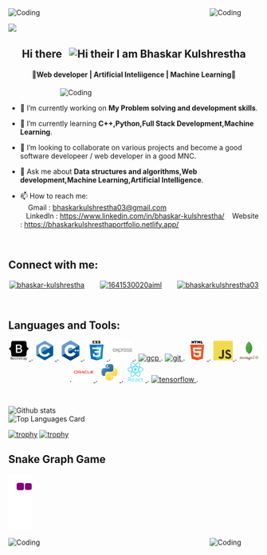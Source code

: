 
<img align="right" alt="Coding" width="100" src="https://gifimage.net/wp-content/uploads/2018/05/setting-icon-gif-4.gif">
<img align="top" alt="Coding" width="100" src="https://gifimage.net/wp-content/uploads/2018/05/setting-icon-gif-4.gif">

![](https://komarev.com/ghpvc/?username=BhaskarKulshrestha&color=brightgreen&style=for-the-badge)
<div align="center">
<h2>Hi there  &nbsp; <img src="https://c.tenor.com/z2xJqhCpneIAAAAS/wave-hand.gif" alt="Hi their" width="50" height="60"> I am Bhaskar Kulshrestha </h2>
<!--  <br> -->
   <h4 align="center">🌟Web developer | Artificial Inteliigence | Machine Learning🌟</h4>
  
</div>


<img align="right" alt="Coding" width="400" src="https://camo.githubusercontent.com/40165a147c3dcea0fa1db780bb533fc5f98546ccfb9d5d05ddb2f429277f5348/68747470733a2f2f616e616c7974696373696e6469616d61672e636f6d2f77702d636f6e74656e742f75706c6f6164732f323031382f31322f646576656c6f7065722d6472696262626c652e676966">
<br>

- 🔭 I’m currently working on **My Problem solving and development skills**.

- 🌱 I’m currently learning **C++,Python,Full Stack Development,Machine Learning**. 

- 👯 I’m looking to collaborate on various projects and become a good software developeer / web developer in a good MNC.

- 💬 Ask me about **Data structures and algorithms,Web development,Machine Learning,Artificial Intelligence**. 

- 📫 How to reach me: <br>
            &nbsp; &nbsp; Gmail : bhaskarkulshrestha03@gmail.com <br>
            &nbsp; &nbsp;LinkedIn : https://www.linkedin.com/in/bhaskar-kulshrestha/
            &nbsp; &nbsp;Website : https://bhaskarkulshresthaportfolio.netlify.app/

<br>

<!--Connect with me-->

## Connect with me:

<p align="center">
<a href="https://linkedin.com/in/bhaskar-kulshrestha" target="blank"><img align="center" src="https://raw.githubusercontent.com/rahuldkjain/github-profile-readme-generator/master/src/images/icons/Social/linked-in-alt.svg" alt="bhaskar-kulshrestha" height="30" width="40" /></a>&nbsp; &nbsp; &nbsp; &nbsp;
<a href="https://www.hackerrank.com/1641530020aiml" target="blank"><img align="center" src="https://raw.githubusercontent.com/rahuldkjain/github-profile-readme-generator/master/src/images/icons/Social/hackerrank.svg" alt="1641530020aiml" height="30" width="40" /></a>&nbsp; &nbsp; &nbsp; &nbsp;
<!-- <a href="https://www.leetcode.com/bhaskar_kulshrestha" target="blank"><img align="center" src="https://raw.githubusercontent.com/rahuldkjain/github-profile-readme-generator/master/src/images/icons/Social/leet-code.svg" alt="bhaskar_kulshrestha" height="30" width="40" /></a>&nbsp; &nbsp; &nbsp; &nbsp;-->
<a href="https://auth.geeksforgeeks.org/user/bhaskarkulshrestha03" target="blank"><img align="center" src="https://raw.githubusercontent.com/rahuldkjain/github-profile-readme-generator/master/src/images/icons/Social/geeks-for-geeks.svg" alt="bhaskarkulshrestha03" height="30" width="40" /></a>
</p>

<br>
<!--language and tools-->

## Languages and Tools:

<p align="center"> 
<!-- <a href="https://angular.io" target="_blank" rel="noreferrer"> <img src="https://angular.io/assets/images/logos/angular/angular.svg" alt="angular" width="40" height="40"/> </a> . -->
<a href="https://getbootstrap.com" target="_blank" rel="noreferrer"> <img src="https://raw.githubusercontent.com/devicons/devicon/master/icons/bootstrap/bootstrap-plain-wordmark.svg" alt="bootstrap" width="40" height="40"/> </a> .
<a href="https://www.cprogramming.com/" target="_blank" rel="noreferrer"> <img src="https://raw.githubusercontent.com/devicons/devicon/master/icons/c/c-original.svg" alt="c" width="40" height="40"/> </a> .
<a href="https://www.w3schools.com/cpp/" target="_blank" rel="noreferrer"> <img src="https://raw.githubusercontent.com/devicons/devicon/master/icons/cplusplus/cplusplus-original.svg" alt="cplusplus" width="40" height="40"/> </a> .
<a href="https://www.w3schools.com/css/" target="_blank" rel="noreferrer"> <img src="https://raw.githubusercontent.com/devicons/devicon/master/icons/css3/css3-original-wordmark.svg" alt="css3" width="40" height="40"/> </a> .
<a href="https://expressjs.com" target="_blank" rel="noreferrer"> <img src="https://raw.githubusercontent.com/devicons/devicon/master/icons/express/express-original-wordmark.svg" alt="express" width="40" height="40"/> </a> .
<a href="https://cloud.google.com" target="_blank" rel="noreferrer"> <img src="https://www.vectorlogo.zone/logos/google_cloud/google_cloud-icon.svg" alt="gcp" width="40" height="40"/> </a> .
<a href="https://git-scm.com/" target="_blank" rel="noreferrer"> <img src="https://www.vectorlogo.zone/logos/git-scm/git-scm-icon.svg" alt="git" width="40" height="40"/> </a> .
<a href="https://www.w3.org/html/" target="_blank" rel="noreferrer"> <img src="https://raw.githubusercontent.com/devicons/devicon/master/icons/html5/html5-original-wordmark.svg" alt="html5" width="40" height="40"/> </a> .
<a href="https://developer.mozilla.org/en-US/docs/Web/JavaScript" target="_blank" rel="noreferrer"> <img src="https://raw.githubusercontent.com/devicons/devicon/master/icons/javascript/javascript-original.svg" alt="javascript" width="40" height="40"/> </a> .
<a href="https://www.mongodb.com/" target="_blank" rel="noreferrer"> <img src="https://raw.githubusercontent.com/devicons/devicon/master/icons/mongodb/mongodb-original-wordmark.svg" alt="mongodb" width="40" height="40"/> </a>.
<!-- <a href="https://www.mysql.com/" target="_blank" rel="noreferrer"> <img src="https://raw.githubusercontent.com/devicons/devicon/master/icons/mysql/mysql-original-wordmark.svg" alt="mysql" width="40" height="40"/> </a> . <a href="https://nodejs.org" target="_blank" rel="noreferrer"> <img src="https://raw.githubusercontent.com/devicons/devicon/master/icons/nodejs/nodejs-original-wordmark.svg" alt="nodejs" width="40" height="40"/> </a>  -->
<a href="https://www.oracle.com/" target="_blank" rel="noreferrer"> <img src="https://raw.githubusercontent.com/devicons/devicon/master/icons/oracle/oracle-original.svg" alt="oracle" width="40" height="40"/> </a>. 
<a href="https://www.python.org" target="_blank" rel="noreferrer"> <img src="https://raw.githubusercontent.com/devicons/devicon/master/icons/python/python-original.svg" alt="python" width="40" height="40"/> </a> .
<a href="https://reactjs.org/" target="_blank" rel="noreferrer"> <img src="https://raw.githubusercontent.com/devicons/devicon/master/icons/react/react-original-wordmark.svg" alt="react" width="40" height="40"/> </a> .
<a href="https://www.tensorflow.org" target="_blank" rel="noreferrer"> <img src="https://www.vectorlogo.zone/logos/tensorflow/tensorflow-icon.svg" alt="tensorflow" width="40" height="40"/> </a> .
<!-- <a href="https://www.typescriptlang.org/" target="_blank" rel="noreferrer"> <img src="https://raw.githubusercontent.com/devicons/devicon/master/icons/typescript/typescript-original.svg" alt="typescript" width="40" height="40"/> </a> -->
</p>

<br>

<!-- Statistics -->

   ![Github stats](https://github-readme-stats.vercel.app/api?username=BhaskarKulshrestha&theme=light&show_icons=true&count_private=true)
   <br>
  ![Top Languages Card](https://github-readme-stats.vercel.app/api/top-langs/?username=BhaskarKulshrestha&layout=compact&theme=light)
 
 [![trophy](https://github-profile-trophy.vercel.app/?username=BhaskarKulshrestha)](https://github.com/BhaskarKulshrestha/github-profile-trophy)
[![trophy](https://github-profile-trophy.vercel.app/?username=BhaskarKulshrestha&column=3&title=Stars,Followers)](https://github.com/ryo-ma/github-profile-trophy)

## Snake Graph Game 
![snake gif](https://github.com/BhaskarKulshrestha/BhaskarKulshrestha/blob/output/github-contribution-grid-snake.gif)

<img align="right" alt="Coding" width="100" src="https://gifimage.net/wp-content/uploads/2018/05/setting-icon-gif-4.gif">
<img align="down" alt="Coding" width="100" src="https://gifimage.net/wp-content/uploads/2018/05/setting-icon-gif-4.gif">
